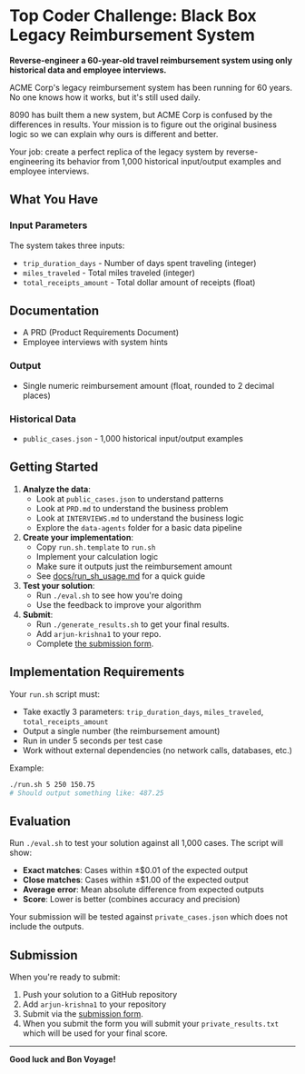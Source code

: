 # Top Coder Challenge: Black Box Legacy Reimbursement System

**Reverse-engineer a 60-year-old travel reimbursement system using only historical data and employee interviews.**

ACME Corp's legacy reimbursement system has been running for 60 years. No one knows how it works, but it's still used daily.

8090 has built them a new system, but ACME Corp is confused by the differences in results. Your mission is to figure out the original business logic so we can explain why ours is different and better.

Your job: create a perfect replica of the legacy system by reverse-engineering its behavior from 1,000 historical input/output examples and employee interviews.

## What You Have

### Input Parameters

The system takes three inputs:

- `trip_duration_days` - Number of days spent traveling (integer)
- `miles_traveled` - Total miles traveled (integer)
- `total_receipts_amount` - Total dollar amount of receipts (float)

## Documentation

- A PRD (Product Requirements Document)
- Employee interviews with system hints

### Output

- Single numeric reimbursement amount (float, rounded to 2 decimal places)

### Historical Data

- `public_cases.json` - 1,000 historical input/output examples

## Getting Started

1. **Analyze the data**:
   - Look at `public_cases.json` to understand patterns
   - Look at `PRD.md` to understand the business problem
   - Look at `INTERVIEWS.md` to understand the business logic
   - Explore the `data-agents` folder for a basic data pipeline
2. **Create your implementation**:
   - Copy `run.sh.template` to `run.sh`
   - Implement your calculation logic
   - Make sure it outputs just the reimbursement amount
   - See [docs/run_sh_usage.md](docs/run_sh_usage.md) for a quick guide
3. **Test your solution**: 
   - Run `./eval.sh` to see how you're doing
   - Use the feedback to improve your algorithm
4. **Submit**:
   - Run `./generate_results.sh` to get your final results.
   - Add `arjun-krishna1` to your repo.
   - Complete [the submission form](https://forms.gle/sKFBV2sFo2ADMcRt8).

## Implementation Requirements

Your `run.sh` script must:

- Take exactly 3 parameters: `trip_duration_days`, `miles_traveled`, `total_receipts_amount`
- Output a single number (the reimbursement amount)
- Run in under 5 seconds per test case
- Work without external dependencies (no network calls, databases, etc.)

Example:

```bash
./run.sh 5 250 150.75
# Should output something like: 487.25
```

## Evaluation

Run `./eval.sh` to test your solution against all 1,000 cases. The script will show:

- **Exact matches**: Cases within ±$0.01 of the expected output
- **Close matches**: Cases within ±$1.00 of the expected output
- **Average error**: Mean absolute difference from expected outputs
- **Score**: Lower is better (combines accuracy and precision)

Your submission will be tested against `private_cases.json` which does not include the outputs.

## Submission

When you're ready to submit:

1. Push your solution to a GitHub repository
2. Add `arjun-krishna1` to your repository
3. Submit via the [submission form](https://forms.gle/sKFBV2sFo2ADMcRt8).
4. When you submit the form you will submit your `private_results.txt` which will be used for your final score.

---

**Good luck and Bon Voyage!**
